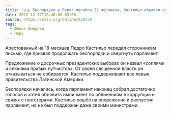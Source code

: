 ```yaml
---
title: '🇵🇪 Беспорядки в Перу: погибло 22 человека, Кастильо объявил себя единственным легитимным президентом'
date: 2022-12-17T18:40:00-03:00
source: https://svtv.org/online/#20758
tags:
  - Южная Америка
  - Перу
---
```


Арестованный на 18 месяцев Педро Кастильо передал сторонникам письмо, где призвал продолжать беспорядки и свергнуть парламент.

Предложение о досрочных президентских выборах он назвал «соплями и слюнями правых путчистов». От своей священной власти он отказываться не собирается. Кастильо поддерживают все левые правительства Латинской Америки.

Беспорядки начались, когда парламент наконец собрал достаточно голосов и хотел объявить импичмент по обвинениям в коррупции и связях с гангстерами. Кастильо пошёл на опережение и распустил парламент, но не был поддержан даже своими министрами.
